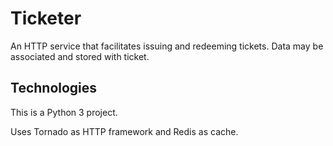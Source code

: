 # Ticketer
An HTTP service that facilitates issuing and redeeming tickets. Data may be associated and stored with ticket.


## Technologies
This is a Python 3 project.

Uses Tornado as HTTP framework and Redis as cache.


